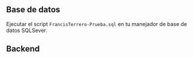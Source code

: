 ## Base de datos
Ejecutar el script `FrancisTerrero-Prueba.sql` en tu manejador de base de datos SQLSever.

## Backend
